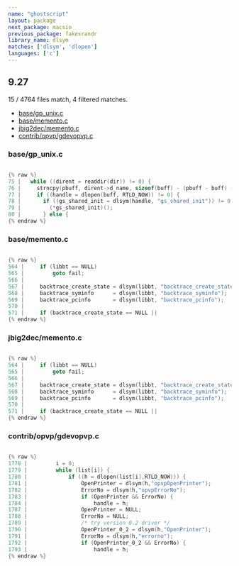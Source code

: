 ```yaml
---
name: "ghostscript"
layout: package
next_package: macsio
previous_package: fakexrandr
library_name: dlsym
matches: ['dlsym', 'dlopen']
languages: ['c']
---
```

## 9.27
15 / 4764 files match, 4 filtered matches.

 - [base/gp_unix.c](#basegp_unixc)
 - [base/memento.c](#basemementoc)
 - [jbig2dec/memento.c](#jbig2decmementoc)
 - [contrib/opvp/gdevopvp.c](#contribopvpgdevopvpc)

### base/gp_unix.c

```c

{% raw %}
75 |   while ((dirent = readdir(dir)) != 0) {
76 |     strncpy(pbuff, dirent->d_name, sizeof(buff) - (pbuff - buff) - 1);
77 |     if ((handle = dlopen(buff, RTLD_NOW)) != 0) {
78 |       if ((gs_shared_init = dlsym(handle, "gs_shared_init")) != 0) {
79 |         (*gs_shared_init)();
80 |       } else {
{% endraw %}

```
### base/memento.c

```c

{% raw %}
564 |     if (libbt == NULL)
565 |         goto fail;
566 | 
567 |     backtrace_create_state = dlsym(libbt, "backtrace_create_state");
568 |     backtrace_syminfo      = dlsym(libbt, "backtrace_syminfo");
569 |     backtrace_pcinfo       = dlsym(libbt, "backtrace_pcinfo");
570 | 
571 |     if (backtrace_create_state == NULL ||
{% endraw %}

```
### jbig2dec/memento.c

```c

{% raw %}
564 |     if (libbt == NULL)
565 |         goto fail;
566 | 
567 |     backtrace_create_state = dlsym(libbt, "backtrace_create_state");
568 |     backtrace_syminfo      = dlsym(libbt, "backtrace_syminfo");
569 |     backtrace_pcinfo       = dlsym(libbt, "backtrace_pcinfo");
570 | 
571 |     if (backtrace_create_state == NULL ||
{% endraw %}

```
### contrib/opvp/gdevopvp.c

```c

{% raw %}
1778 |         i = 0;
1779 |         while (list[i]) {
1780 |             if ((h = dlopen(list[i],RTLD_NOW))) {
1781 |                 OpenPrinter = dlsym(h,"opvpOpenPrinter");
1782 |                 ErrorNo = dlsym(h,"opvpErrorNo");
1783 |                 if (OpenPrinter && ErrorNo) {
1784 |                     handle = h;
1787 |                 OpenPrinter = NULL;
1788 |                 ErrorNo = NULL;
1789 |                 /* try version 0.2 driver */
1790 |                 OpenPrinter_0_2 = dlsym(h,"OpenPrinter");
1791 |                 ErrorNo = dlsym(h,"errorno");
1792 |                 if (OpenPrinter_0_2 && ErrorNo) {
1793 |                     handle = h;
{% endraw %}

```